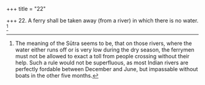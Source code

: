+++
title = "22"

+++
22. A ferry shall be taken away (from a river) in which there is no water. [^15] 


[^15]:  The meaning of the Sūtra seems to be, that on those rivers, where the water either runs off or is very low during the dry season, the ferrymen must not be allowed to exact a toll from people crossing without their help. Such a rule would not be superfluous, as most Indian rivers are perfectly fordable between December and June, but impassable without boats in the other five months.
